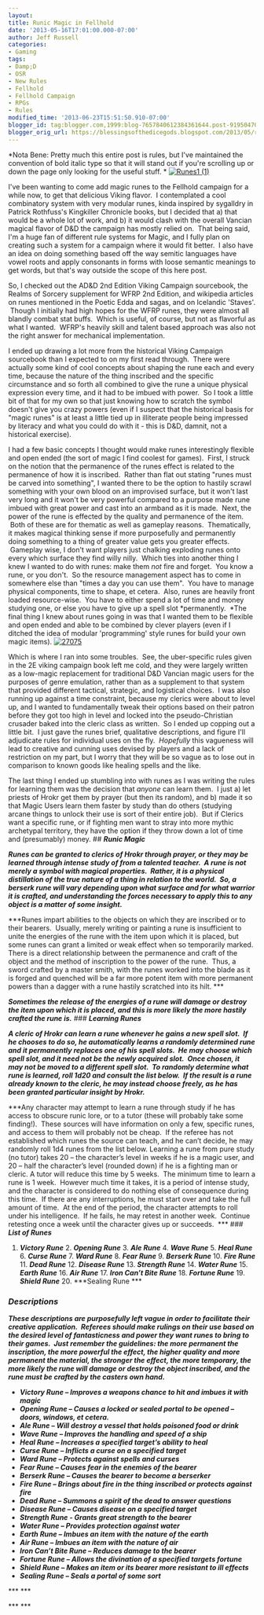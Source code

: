 ```yaml
---
layout:  
title: Runic Magic in Fellhold
date: '2013-05-16T17:01:00.000-07:00'
author: Jeff Russell
categories:
- Gaming
tags:
- Damp;D
- OSR
- New Rules
- Fellhold
- Fellhold Campaign
- RPGs
- Rules
modified_time: '2013-06-23T15:51:50.910-07:00'
blogger_id: tag:blogger.com,1999:blog-7657840612384361644.post-9195047084730599029
blogger_orig_url: https://blessingsofthedicegods.blogspot.com/2013/05/runic-magic-in-fellhold.html
---
```


*Nota Bene: Pretty much this entire post is rules, but I've maintained the convention of bold italic type so that it will stand out if you're scrolling up or down the page only looking for the useful stuff. *    [![Runes1 (1)](http://dicegods.files.wordpress.com/2013/05/runes1-1.jpg?w=300)](http://dicegods.files.wordpress.com/2013/05/runes1-1.jpg) 
  
I've been wanting to come add magic runes to the Fellhold campaign for a while now, to get that delicious Viking flavor.  I contemplated a cool combinatory system with very modular runes, kinda inspired by sygalldry in Patrick Rothfuss's Kingkiller Chronicle books, but I decided that a) that would be a whole lot of work, and b) it would clash with the overall Vancian magical flavor of D&D the campaign has mostly relied on.  That being said, I'm a huge fan of different rule systems for Magic, and I fully plan on creating such a system for a campaign where it would fit better.  I also have an idea on doing something based off the way semitic languages have vowel roots and apply consonants in forms with loose semantic meanings to get words, but that's way outside the scope of this here post.  
  
So, I checked out the AD&D 2nd Edition Viking Campaign sourcebook, the Realms of Sorcery supplement for WFRP 2nd Edition, and wikipedia articles on runes mentioned in the Poetic Edda and sagas, and on Icelandic 'Staves'.  Though I initially had high hopes for the WFRP runes, they were almost all blandly combat stat buffs.  Which is useful, of course, but not as flavorful as what I wanted.  WFRP's heavily skill and talent based approach was also not the right answer for mechanical implementation.  
  
I ended up drawing a lot more from the historical Viking Campaign sourcebook than I expected to on my first read through.  There were actually some kind of cool concepts about shaping the rune each and every time, because the nature of the thing inscribed and the specific circumstance and so forth all combined to give the rune a unique physical expression every time, and it had to be imbued with power.  So I took a little bit of that for my own so that just knowing how to scratch the symbol doesn't give you crazy powers (even if I suspect that the historical basis for "magic runes" is at least a little tied up in illiterate people being impressed by literacy and what you could do with it - this is D&D, damnit, not a historical exercise).  
  
I had a few basic concepts I thought would make runes interestingly flexible and open ended (the sort of magic I find coolest for games).  First, I struck on the notion that the permanence of the runes effect is related to the permanence of how it is inscribed.  Rather than flat out stating "runes must be carved into something", I wanted there to be the option to hastily scrawl something with your own blood on an improvised surface, but it won't last very long and it won't be very powerful compared to a purpose made rune imbued with great power and cast into an armband as it is made.  Next, the power of the rune is effected by the quality and permanence of the item.  Both of these are for thematic as well as gameplay reasons.  Thematically, it makes magical thinking sense if more purposefully and permanently doing something to a thing of greater value gets you greater effects.  Gameplay wise, I don't want players just chalking exploding runes onto every which surface they find willy nilly.  Which ties into another thing I knew I wanted to do with runes: make them *not* fire and forget.  You know a rune, or you don't.  So the resource management aspect has to come in somewhere else than "times a day you can use them".  You have to manage physical components, time to shape, et cetera.  Also, runes are heavily front loaded resource-wise.  You have to either spend a lot of time and money studying one, or else you have to give up a spell slot *permanently.  *The final thing I knew about runes going in was that I wanted them to be flexible and open ended and able to be combined by clever players (even if I ditched the idea of modular 'programming' style runes for build your own magic items).    [![27075](http://dicegods.files.wordpress.com/2013/05/27075.jpg?w=300)](http://dicegods.files.wordpress.com/2013/05/27075.jpg) 
  
Which is where I ran into some troubles.  See, the uber-specific rules given in the 2E viking campaign book left me cold, and they were largely written as a low-magic replacement for traditional D&D Vancian magic users for the purposes of genre emulation, rather than as a supplement to that system that provided different tactical, strategic, and logistical choices.  I was also running up against a time constraint, because my clerics were about to level up, and I wanted to fundamentally tweak their options based on their patron before they got too high in level and locked into the pseudo-Christian crusader baked into the cleric class as written.  So I ended up copping out a little bit.  I just gave the runes brief, qualitative descriptions, and figure I'll adjudicate rules for individual uses on the fly.  *Hopefully* this vagueness will lead to creative and cunning uses devised by players and a lack of restriction on my part, but I worry that they will be so vague as to lose out in comparison to known goods like healing spells and the like.  
  
The last thing I ended up stumbling into with runes as I was writing the rules for learning them was the decision that *anyone* can learn them.  I just a) let priests of Hrokr get them by prayer (but then its random), and b) made it so that Magic Users learn them faster by study than do others (studying arcane things to unlock their use is sort of their entire job).  But if Clerics want a specific rune, or if fighting men want to stray into more mythic archetypal territory, they have the option if they throw down a lot of time and (presumably) money.    ## ***Runic Magic*** 
  
***Runes can be granted to clerics of Hrokr through prayer, or they may be learned through intense study of from a talented teacher.  A rune is not merely a symbol with magical properties.  Rather, it is a physical distillation of the true nature of a thing in relation to the world.  So, a berserk rune will vary depending upon what surface and for what warrior it is crafted, and understanding the forces necessary to apply this to any object is a matter of some insight.***  
  
***Runes impart abilities to the objects on which they are inscribed or to their bearers.  Usually, merely writing or painting a rune is insufficient to unite the energies of the rune with the item upon which it is placed, but some runes can grant a limited or weak effect when so temporarily marked.  There is a direct relationship between the permanence and craft of the object and the method of inscription to the power of the rune.  Thus, a sword crafted by a master smith, with the runes worked into the blade as it is forged and quenched will be a far more potent item with more permanent powers than a dagger with a rune hastily scratched into its hilt. ***  
  
***Sometimes the release of the energies of a rune will damage or destroy the item upon which it is placed, and this is more likely the more hastily crafted the rune is.***    ### ***Learning Runes*** 
  
***A cleric of Hrokr can learn a rune whenever he gains a new spell slot.  If he chooses to do so, he automatically learns a randomly determined rune and it permanently replaces one of his spell slots.  He may choose which spell slot, and it need not be the newly acquired slot.  Once chosen, it may not be moved to a different spell slot.  To randomly determine what rune is learned, roll 1d20 and consult the list below.  If the result is a rune already known to the cleric, he may instead choose freely, as he has been granted particular insight by Hrokr.***  
  
***Any character may attempt to learn a rune through study if he has access to obscure runic lore, or to a tutor (these will probably take some finding!).  These sources will have information on only a few, specific runes, and access to them will probably not be cheap.  If the referee has not established which runes the source can teach, and he can’t decide, he may randomly roll 1d4 runes from the list below. Learning a rune from pure study (no tutor) takes 20 – the character’s level in weeks if he is a magic user, and 20 – half the character’s level (rounded down) if he is a fighting man or cleric. A tutor will reduce this time by 5 weeks.  The minimum time to learn a rune is 1 week.  However much time it takes, it is a period of intense study, and the character is considered to do nothing else of consequence during this time.  If there are any interruptions, he must start over and take the full amount of time.  At the end of the period, the character attempts to roll under his intelligence.  If he fails, he may retest in another week.  Continue retesting once a week until the character gives up or succeeds.  ***    ### ***List of Runes*** 
  

1.  ***Victory Rune*** 2.  ***Opening Rune*** 3.  ***Ale Rune*** 4.  ***Wave Rune*** 5.  ***Heal Rune*** 6.  ***Curse Rune*** 7.  ***Ward Rune*** 8.  ***Fear Rune*** 9.  ***Berserk Rune*** 10. ***Fire Rune*** 11. ***Dead Rune*** 12. ***Disease Rune*** 13. ***Strength Rune*** 14. ***Water Rune*** 15. ***Earth Rune*** 16. ***Air Rune*** 17. ***Iron Can’t Bite Rune*** 18. ***Fortune Rune*** 19. ***Shield Rune*** 20. ***Sealing Rune *** 
  

### ***Descriptions*** 
  
***These descriptions are purposefully left vague in order to facilitate their creative application.  Referees should make rulings on their use based on the desired level of fantasticness and power they want runes to bring to their games.  Just remember the guidelines: the more permanent the inscription, the more powerful the effect, the higher quality and more permanent the material, the stronger the effect, the more temporary, the more likely the rune will damage or destroy the object inscribed, and the rune must be crafted by the casters own hand.***   
  - ***Victory Rune – Improves a weapons chance to hit and imbues it
    with magic***
  - ***Opening Rune – Causes a locked or sealed portal to be opened –
    doors, windows, et cetera.***
  - ***Ale Rune ­– Will destroy a vessel that holds poisoned food or
    drink***
  - ***Wave Rune – Improves the handling and speed of a ship***
  - ***Heal Rune ­– Increases a specified target’s ability to heal***
  - ***Curse Rune – Inflicts a curse on a specified target***
  - ***Ward Rune – Protects against spells and curses***
  - ***Fear Rune – Causes fear in the enemies of the bearer***
  - ***Berserk Rune – Causes the bearer to become a berserker***
  - ***Fire Rune – Brings about fire in the thing inscribed or protects
    against fire***
  - ***Dead Rune – Summons a spirit of the dead to answer questions***
  - ***Disease Rune – Causes disease on a specified target***
  - ***Strength Rune - Grants great strength to the bearer***
  - ***Water Rune – Provides protection against water***
  - ***Earth Rune – Imbues an item with the nature of the earth***
  - ***Air Rune – Imbues an item with the nature of air***
  - ***Iron Can’t Bite Rune – Reduces damage to the bearer***
  - ***Fortune Rune – Allows the divination of a specified targets
    fortune***
  - ***Shield Rune – Makes an item or its bearer more resistant to ill
    effects***
  - ***Sealing Rune – Seals a portal of some sort***

  
*** ***  
  
*** *** 
